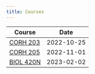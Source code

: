 ```yaml
---
title: Courses
---
```


| Course | Date |
| --- | --- |
| [CORH 203](corh-203.md) | 2022-10-25 |
| [CORH 205](corh-205.md) | 2022-11-01 |
| [BIOL 420N](biol-420n.md) | 2023-02-02 |

